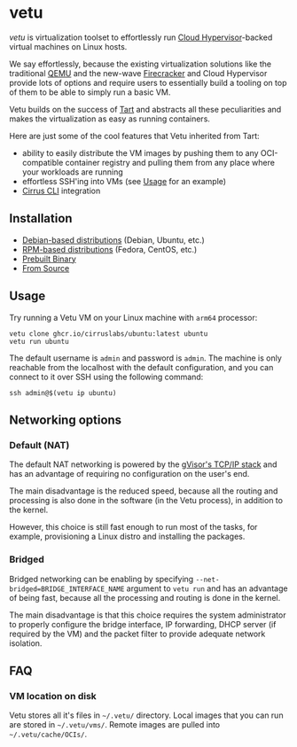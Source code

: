# vetu

_vetu_ is virtualization toolset to effortlessly run [Cloud Hypervisor](https://www.cloudhypervisor.org/)-backed virtual machines on Linux hosts.

We say effortlessly, because the existing virtualization solutions like the traditional [QEMU](https://www.qemu.org/) and the new-wave [Firecracker](https://firecracker-microvm.github.io/) and Cloud Hypervisor provide lots of options and require users to essentially build a tooling on top of them to be able to simply run a basic VM.

Vetu builds on the success of [Tart](https://tart.run/) and abstracts all these peculiarities and makes the virtualization as easy as running containers.

Here are just some of the cool features that Vetu inherited from Tart:

* ability to easily distribute the VM images by pushing them to any OCI-compatible container registry and pulling them from any place where your workloads are running
* effortless SSH'ing into VMs (see [Usage](#usage) for an example)
* [Cirrus CLI](https://github.com/cirruslabs/cirrus-cli) integration

## Installation

* [Debian-based distributions](INSTALL.md#debian-based-distributions) (Debian, Ubuntu, etc.)
* [RPM-based distributions](INSTALL.md#rpm-based-distributions) (Fedora, CentOS, etc.)
* [Prebuilt Binary](INSTALL.md#prebuilt-binary)
* [From Source](INSTALL.md#from-source)

## Usage

Try running a Vetu VM on your Linux machine with `arm64` processor:

```shell
vetu clone ghcr.io/cirruslabs/ubuntu:latest ubuntu
vetu run ubuntu
```

The default username is `admin` and password is `admin`. The machine is only reachable from the localhost with the default configuration, and you can connect to it over SSH using the following command:

```shell
ssh admin@$(vetu ip ubuntu)
```

## Networking options

### Default (NAT)

The default NAT networking is powered by the [gVisor's TCP/IP stack](https://gvisor.dev/docs/user_guide/networking/) and has an advantage of requiring no configuration on the user's end.

The main disadvantage is the reduced speed, because all the routing and processing is also done in the software (in the Vetu process), in addition to the kernel.

However, this choice is still fast enough to run most of the tasks, for example, provisioning a Linux distro and installing the packages.

### Bridged

Bridged networking can be enabling by specifying `--net-bridged=BRIDGE_INTERFACE_NAME` argument to `vetu run` and has an advantage of being fast, because all the processing and routing is done in the kernel.

The main disadvantage is that this choice requires the system administrator to properly configure the bridge interface, IP forwarding, DHCP server (if required by the VM) and the packet filter to provide adequate network isolation.

## FAQ

### VM location on disk

Vetu stores all it's files in `~/.vetu/` directory. Local images that you can run are stored in `~/.vetu/vms/`. Remote images are pulled into `~/.vetu/cache/OCIs/`.
